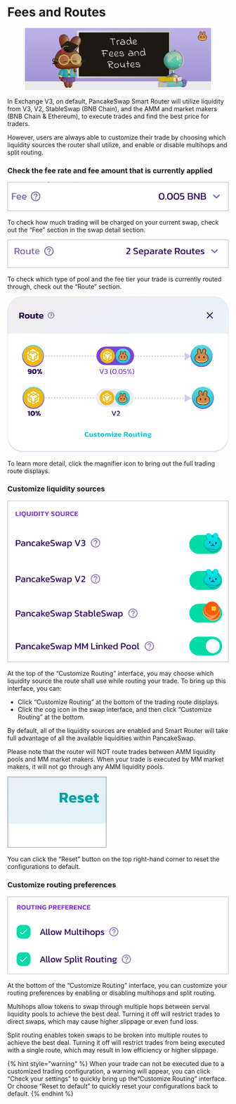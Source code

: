 # Fees and Routes

<figure><img src="../../.gitbook/assets/image (50) (1).png" alt=""><figcaption></figcaption></figure>

In Exchange V3, on default, PancakeSwap Smart Router will utilize liquidity from V3, V2, StableSwap (BNB Chain), and the AMM and market makers (BNB Chain & Ethereum), to execute trades and find the best price for traders.

However, users are always able to customize their trade by choosing which liquidity sources the router shall utilize, and enable or disable multihops and split routing.

### **Check the fee rate and fee amount that is currently applied**

****![](<../../.gitbook/assets/image (42) (1).png>)****

To check how much trading will be charged on your current swap, check out the “Fee” section in the swap detail section.

![](<../../.gitbook/assets/image (11).png>)

To check which type of pool and the fee tier your trade is currently routed through, check out the “Route” section.

![](<../../.gitbook/assets/image (27) (1).png>)

To learn more detail, click the magnifier icon to bring out the full trading route displays.



### **Customize liquidity sources**

****![](<../../.gitbook/assets/image (23).png>)****

At the top of the “Customize Routing” interface, you may choose which liquidity source the route shall use while routing your trade. To bring up this interface, you can:

* Click “Customize Routing” at the bottom of the trading route displays.
* Click the cog icon in the swap interface, and then click “Customize Routing” at the bottom.

By default, all of the liquidity sources are enabled and Smart Router will take full advantage of all the available liquidities within PancakeSwap.

Please note that the router will NOT route trades between AMM liquidity pools and MM market makers. When your trade is executed by MM market makers, it will not go through any AMM liquidity pools.

![](<../../.gitbook/assets/image (26) (1).png>)

You can click the “Reset” button on the top right-hand corner to reset the configurations to default.



### **Customize routing preferences**

****![](<../../.gitbook/assets/image (9).png>)****

At the bottom of the “Customize Routing” interface, you can customize your routing preferences by enabling or disabling multihops and split routing.

Multihops allow tokens to swap through multiple hops between serval liquidity pools to achieve the best deal. Turning it off will restrict trades to direct swaps, which may cause higher slippage or even fund loss.

Split routing enables token swaps to be broken into multiple routes to achieve the best deal. Turning it off will restrict trades from being executed with a single route, which may result in low efficiency or higher slippage.

{% hint style="warning" %}
When your trade can not be executed due to a customized trading configuration, a warning will appear, you can click “Check your settings” to quickly bring up the“Customize Routing” interface. Or choose “Reset to default” to quickly reset your configurations back to default.
{% endhint %}
